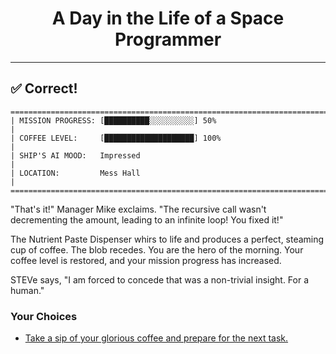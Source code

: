 <h1 align="center">A Day in the Life of a Space Programmer</h1>

---

<h2 id="node-4">✅ Correct!</h2>

```
========================================================================
| MISSION PROGRESS: [██████████░░░░░░░░░░] 50%                                 |
| COFFEE LEVEL:     [████████████████████] 100%                                |
| SHIP'S AI MOOD:   Impressed                                                  |
| LOCATION:         Mess Hall                                                  |
========================================================================
```

"That's it!" Manager Mike exclaims. "The recursive call wasn't decrementing the amount, leading to an infinite loop! You fixed it!"

The Nutrient Paste Dispenser whirs to life and produces a perfect, steaming cup of coffee. The blob recedes. You are the hero of the morning. Your coffee level is restored, and your mission progress has increased.

STEVe says, "I am forced to concede that was a non-trivial insight. For a human."



### Your Choices

*   [Take a sip of your glorious coffee and prepare for the next task.](./README-0005.md)
